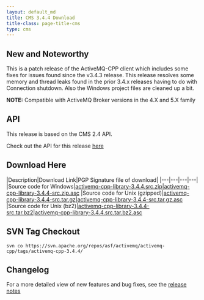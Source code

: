 ```yaml
---
layout: default_md
title: CMS 3.4.4 Download
title-class: page-title-cms
type: cms
---
```


New and Noteworthy
------------------

This is a patch release of the ActiveMQ-CPP client which includes some fixes for issues found since the v3.4.3 release. This release resolves some memory and thread leaks found in the prior 3.4.x releases having to do with Connection shutdown. Also the Windows project files are cleaned up a bit.

**NOTE:** Compatible with ActiveMQ Broker versions in the 4.X and 5.X family

API
---

This release is based on the CMS 2.4 API.

Check out the API for this release [here](../api_docs/activemqcpp-3.4.0/html)

Download Here
-------------

|Description|Download Link|PGP Signature file of download|
|---|---|---|---|
|Source code for Windows|[activemq-cpp-library-3.4.4.src.zip](http://archive.apache.org/dist/activemq/activemq-cpp/source/activemq-cpp-library-3.4.4-src.zip)|[activemq-cpp-library-3.4.4-src.zip.asc](http://archive.apache.org/dist/activemq/activemq-cpp/source/activemq-cpp-library-3.4.4-src.zip.asc)
|Source code for Unix (gzipped)|[activemq-cpp-library-3.4.4-src.tar.gz](http://archive.apache.org/dist/activemq/activemq-cpp/source/activemq-cpp-library-3.4.4-src.tar.gz)|[activemq-cpp-library-3.4.4-src.tar.gz.asc](http://archive.apache.org/dist/activemq/activemq-cpp/source/activemq-cpp-library-3.4.4-src.tar.gz.asc)
|Source code for Unix (bz2)|[activemq-cpp-library-3.4.4-src.tar.bz2](http://archive.apache.org/dist/activemq/activemq-cpp/source/activemq-cpp-library-3.4.4-src.tar.bz2)|[activemq-cpp-library-3.4.4.src.tar.bz2.asc](http://archive.apache.org/dist/activemq/activemq-cpp/source/activemq-cpp-library-3.4.4-src.tar.bz2.asc)

SVN Tag Checkout
----------------
```
svn co https://svn.apache.org/repos/asf/activemq/activemq-cpp/tags/activemq-cpp-3.4.4/
```

Changelog
---------

For a more detailed view of new features and bug fixes, see the [release notes](https://issues.apache.org/jira/secure/ReleaseNote.jspa?projectId=12311207&version=12321703)


